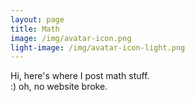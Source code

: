 ```yaml
--- 
layout: page
title: Math
image: /img/avatar-icon.png
light-image: /img/avatar-icon-light.png
---
```


Hi, here's where I post math stuff.  
:) oh, no website broke.